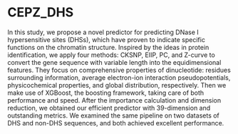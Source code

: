 # CEPZ_DHS
In this study, we propose a novel predictor for predicting DNase I hypersensitive sites (DHSs), which have proven to indicate specific functions on the chromatin structure. Inspired by the ideas in protein identification, we apply four methods: CKSNP, EIIP, PC, and Z-curve to convert the gene sequence with variable length into the equidimensional features. They focus on comprehensive properties of dinucleotide: residues surrounding information, average electron-ion interaction pseudopotentials, physicochemical properties, and global distribution, respectively. Then we make use of XGBoost, the boosting framework, taking care of both performance and speed. After the importance calculation and dimension reduction, we obtained our efficient predictor with 39-dimension and outstanding metrics. We examined the same pipeline on two datasets of DHS and non-DHS sequences, and both achieved excellent performance. 
